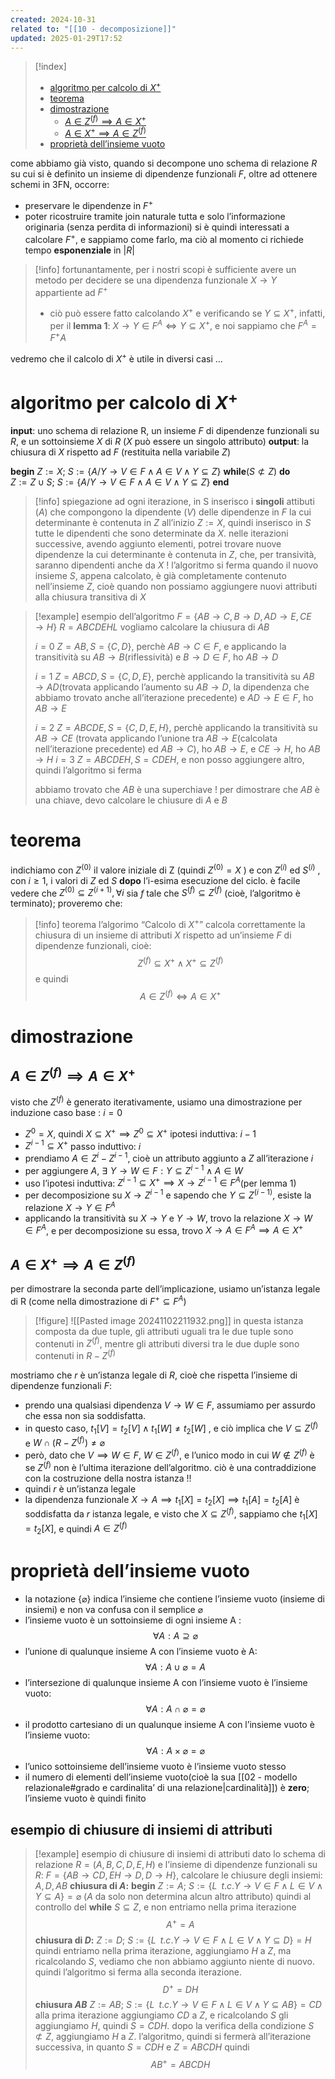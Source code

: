 ```yaml
---
created: 2024-10-31
related to: "[[10 - decomposizione]]"
updated: 2025-01-29T17:52
---
```

>[!index]
>
>- [algoritmo per calcolo di $X^+$](#algoritmo%20per%20calcolo%20di%20$X%5E+$)
>- [teorema](#teorema)
>- [dimostrazione](#dimostrazione)
>	- [$A \in Z^{(f)} \implies A \in X^+$](#$A%20%5Cin%20Z%5E%7B(f)%7D%20%5Cimplies%20A%20%5Cin%20X%5E+$)
>	- [$A \in X^+  \implies A \in Z^{(f)}$](#$A%20%5Cin%20X%5E+%20%20%5Cimplies%20A%20%5Cin%20Z%5E%7B(f)%7D$)
>- [proprietà dell’insieme vuoto](#propriet%C3%A0%20dell%E2%80%99insieme%20vuoto)

come abbiamo già visto, quando si decompone uno schema di relazione $R$ su cui si è definito un insieme di dipendenze funzionali $F$, oltre ad ottenere schemi in 3FN, occorre:
- preservare le dipendenze in $F^+$
- poter ricostruire tramite join naturale tutta e solo l’informazione originaria (senza perdita di informazioni)
si è quindi interessati a calcolare $F^+$, e sappiamo come farlo, ma ciò al momento ci richiede tempo **esponenziale** in $|R|$
>[!info] fortunantamente, per i nostri scopi è sufficiente avere un metodo per decidere se una dipendenza funzionale $X \to Y$ appartiente ad $F^+$
>- ciò può essere fatto calcolando $X^+$ e verificando se $Y \subseteq X^+$, infatti, per il **lemma 1**: $X \to Y \in F^A \iff Y \subseteq X^+$, e noi sappiamo che $F^A = F^+A$

vedremo che il calcolo di $X^+$ è utile in diversi casi … 
# algoritmo per calcolo di $X^+$
**input**: uno schema di relazione R, un insieme $F$ di dipendenze funzionali su $R$, e un sottoinsieme $X$ di $R$ ($X$ può essere un singolo attributo)
**output**: la chiusura di $X$ rispetto ad $F$ (restituita nella variabile $Z$)

**begin**
$Z:= X;$
$S := \{A/Y \to V \in F \land A \in V \land Y \subseteq Z\}$
**while**($S \not\subset Z$)
**do**	
$Z := Z \cup S;$
$S := \{A/Y \to V \in F \land A \in V \land Y \subseteq Z\}$
**end**
>[!info] spiegazione
ad ogni iterazione, in S inserisco i **singoli** attibuti ($A$) che compongono la dipendente ($V$) delle dipendenze in $F$ la cui determinante è contenuta in $Z$
all’inizio $Z :=X$, quindi inserisco in $S$ tutte le dipendenti che sono determinate da $X$. nelle iterazioni successive, avendo aggiunto elementi, potrei trovare nuove dipendenze la cui determinante è contenuta in $Z$, che, per transività, saranno dipendenti anche da $X$ !
l’algoritmo si ferma quando il nuovo insieme $S$, appena calcolato, è già completamente contenuto nell’insieme $Z$, cioè quando non possiamo aggiungere nuovi attributi alla chiusura transitiva di $X$

>[!example] esempio dell’algoritmo
$F = \{AB \to C, B \to D, AD \to E, CE \to H\}$
$R = ABCDEHL$
vogliamo calcolare la chiusura di $AB$
>
>$i = 0$
>$Z = AB, S = \{C, D \}$, perchè $AB \to C \in F$, e applicando la transitività su $AB \to B$(riflessività) e $B \to D \in F$, ho $AB \to D$
>
>$i=1$
>$Z = ABCD, S =\{C,D,E\}$, perchè applicando la transitività su $AB \to AD$(trovata applicando l’aumento su $AB \to D$, la dipendenza che abbiamo trovato anche all’iterazione precedente) e $AD \to E \in F$, ho $AB \to E$
>
>$i = 2$
>$Z=ABCDE, S = \{C,D,E,H\}$, perchè applicando la transitività su $AB \to CE$ (trovata applicando l’unione tra $AB \to E$(calcolata nell’iterazione precedente) ed $AB \to C$), ho $AB \to E$, e $CE \to H$, ho $AB \to H$
$i = 3$
$Z = ABCDEH, S= CDEH$, e non posso aggiungere altro, quindi l’algoritmo si ferma
>
> abbiamo trovato che $AB$ è una superchiave ! per dimostrare che $AB$ è una chiave, devo calcolare le chiusure di $A$ e $B$

# teorema
indichiamo con $Z^{(0)}$ il valore iniziale di Z (quindi $Z^{(0)} = X$ ) e con $Z^{(i)}$  ed $S^{(i)}$ , con $i ≥ 1$, i valori di $Z$ ed $S$ **dopo** l’i-esima esecuzione del ciclo. è facile vedere che $Z^{(0)} \subseteq Z^{(i+1)}, \forall i$
sia $f$ tale che $S^{(f)} \subseteq Z^{(f)}$ (cioè, l’algoritmo è terminato); proveremo che:
>[!info] teorema
>l’algorimo “Calcolo di $X^+$” calcola correttamente la chiusura di un insieme di attributi $X$ rispetto ad un’insieme $F$ di dipendenze funzionali, cioè:
> $$ Z^{(f)} \subseteq X^+ \land X^+ \subseteq Z^{(f)}$$
>e quindi
>$$A \in Z^{(f)} \iff A \in X^+$$

# dimostrazione
## $A \in Z^{(f)} \implies A \in X^+$
visto che $Z^{(f)}$ è generato iterativamente, usiamo una dimostrazione per induzione
caso base : $i = 0$
- $Z^0 = X$, quindi $X \subseteq X^+ \implies Z^0 \subseteq X^+$
ipotesi induttiva: $i -1$
- $Z^{i-1} \subseteq X^+$
passo induttivo: $i$
- prendiamo $A \in Z^i - Z^{i-1}$, cioè un attributo aggiunto a $Z$ all’iterazione $i$
- per aggiungere $A$, $\exists\,\, Y \to W \in F : Y \subseteq Z^{i-1} \land A \in W$
- uso l’ipotesi induttiva: $Z^{i-1} \subseteq X^+ \implies X \to Z^{i-1} \in F^A$(per lemma 1)
- per decomposizione su $X \to Z^{i-1}$ e sapendo che $Y \subseteq Z^{(i-1)}$, esiste la relazione $X \to Y \in F^A$
- applicando la transitività su $X \to Y$ e $Y \to W$, trovo la relazione $X \to W \in F^A$, e per decomposizione su essa, trovo $X \to A \in F^A \implies A \in X^+$

## $A \in X^+  \implies A \in Z^{(f)}$
per dimostrare la seconda parte dell’implicazione, usiamo un’istanza legale di R (come nella dimostrazione di $F^+ \subseteq F^A$)
>[!figure]  ![[Pasted image 20241102211932.png]]
>in questa istanza composta da due tuple, gli attributi uguali tra le due tuple sono contenuti in $Z^{(f)}$, mentre gli attributi diversi tra le due duple sono contenuti in $R - Z^{(f)}$


mostriamo che $r$ è un’istanza legale di $R$, cioè che rispetta l’insieme di dipendenze funzionali $F$:
- prendo una qualsiasi dipendenza $V \to W \in F$, assumiamo per assurdo che essa non sia soddisfatta. 
- in questo caso, $t_{1}[V]=t_{2}[V] \land t_{1}[W] \neq t_{2}[W]$ , e ciò implica che $V \subseteq Z^{(f)}$ e $W \cap (R - Z^{(f)}) \neq \varnothing$
- però, dato che $V \implies W \in F$, $W \in Z^{(f)}$, e l’unico modo in cui $W \notin Z^{(f)}$ è se $Z^{(f)}$ non è l’ultima iterazione dell’algoritmo. ciò è una contraddizione  con la costruzione della nostra istanza !!
- quindi $r$ è un’istanza legale
-  la dipendenza funzionale $X \to A \implies t_{1}[X]=t_{2}[X] \implies t_{1}[A]=t_{2}[A]$ è soddisfatta da $r$ istanza legale, e visto che $X \subseteq Z^{(f)}$, sappiamo che $t_{1}[X]=t_{2}[X]$, e quindi $A \in Z^{(f)}$
# proprietà dell’insieme vuoto
- la notazione $\{\varnothing\}$ indica l’insieme che contiene l’insieme vuoto (insieme di insiemi) e non va confusa con il semplice $\varnothing$
- l’insieme vuoto è un sottoinsieme di ogni insieme A : $$\forall A : A \supseteq \varnothing$$
- l’unione di qualunque insieme A con l’insieme vuoto è A: 
$$\forall A : A \cup \varnothing = A$$
- l’intersezione di qualunque insieme A con l’insieme vuoto è l’insieme vuoto:
 $$\forall A : A \cap \varnothing = \varnothing$$
 - il prodotto cartesiano di un qualunque insieme A con l’insieme vuoto è l’insieme vuoto: 
 $$\forall A : A \times \varnothing = \varnothing$$
 - l’unico sottoinsieme dell’insieme vuoto è l’insieme vuoto stesso
 - il numero di elementi dell’insieme vuoto(cioè la sua [[02 - modello relazionale#grado e cardinalita’ di una relazione|cardinalità]]) è **zero**; l’insieme vuoto è quindi finito
## esempio di chiusure di insiemi di attributi 
 >[!example] esempio di chiusure di insiemi di attributi
 dato lo schema di relazione $R=(A,B,C,D,E,H)$ e l’insieme di dipendenze funzionali su $R$: $F = \{AB \to CD, EH \to D, D \to H\}$, calcolare le chiusure degli insiemi: $A,D,AB$
 **chiusura di $A$:**
 **begin**
 $Z := A;$
 $S := \{L \,\,\,t.c. Y \to V \in F \land L \in V \land Y \subseteq A\} = \varnothing$ ($A$ da solo non determina alcun altro attributo)
 quindi al controllo del **while** $S \subseteq Z$, e non entriamo nella prima iterazione
 $$A^+ =A$$
**chiusura di $D$:** 
 $Z := D;$
 $S := \{L \,\,\,t.c. Y \to V \in F \land L \in V \land Y \subseteq D\} = H$
 quindi entriamo nella prima iterazione, aggiungiamo $H$ a $Z$, ma ricalcolando $S$, vediamo che non abbiamo aggiunto niente di nuovo. quindi l’algoritmo si ferma alla seconda iterazione.
 $$D^+ = DH$$
 **chiusura $AB$**
 $Z := AB;$
 $S := \{L \,\,\,t.c. Y \to V \in F \land L \in V \land Y \subseteq AB\} =CD$
 alla prima iterazione aggiungiamo $CD$ a $Z$, e ricalcolando $S$ gli aggiungiamo $H$, quindi $S = CDH$. dopo la verifica della condizione $S \not\subset Z$, aggiungiamo $H$ a $Z$.
 l’algoritmo, quindi si fermerà all’iterazione successiva, in quanto $S = CDH$ e $Z = ABCDH$
 quindi
 $$AB^+=ABCDH$$
 